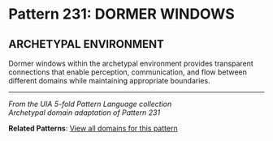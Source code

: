 # Pattern 231: DORMER WINDOWS

## ARCHETYPAL ENVIRONMENT

Dormer windows within the archetypal environment provides transparent connections that enable perception, communication, and flow between different domains while maintaining appropriate boundaries.

---

*From the UIA 5-fold Pattern Language collection*  
*Archetypal domain adaptation of Pattern 231*

**Related Patterns**: [View all domains for this pattern](../../UIA/md/T231%20DORMER%20WINDOWS.md)
